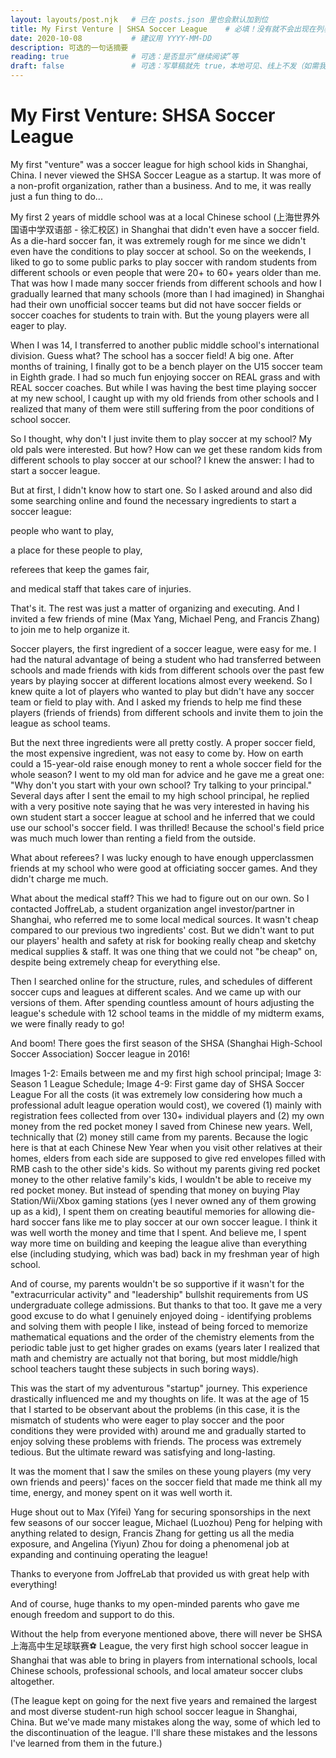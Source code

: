 ```yaml
---
layout: layouts/post.njk   # 已在 posts.json 里也会默认加到位
title: My First Venture | SHSA Soccer League    # 必填！没有就不会出现在列表
date: 2020-10-08           # 建议用 YYYY-MM-DD
description: 可选的一句话摘要
reading: true              # 可选：是否显示“继续阅读”等
draft: false               # 可选：写草稿就先 true，本地可见、线上不发（如需我可帮你加草稿逻辑）
---
```


# My First Venture: SHSA Soccer League

My first "venture" was a soccer league for high school kids in Shanghai, China. I never viewed the SHSA Soccer League as a startup. It was more of a non-profit organization, rather than a business. And to me, it was really just a fun thing to do...

My first 2 years of middle school was at a local Chinese school (上海世界外国语中学双语部 - 徐汇校区) in Shanghai that didn't even have a soccer field. As a die-hard soccer fan, it was extremely rough for me since we didn't even have the conditions to play soccer at school. So on the weekends, I liked to go to some public parks to play soccer with random students from different schools or even people that were 20+ to 60+ years older than me. That was how I made many soccer friends from different schools and how I gradually learned that many schools (more than I had imagined) in Shanghai had their own unofficial soccer teams but did not have soccer fields or soccer coaches for students to train with. But the young players were all eager to play.

When I was 14, I transferred to another public middle school's international division. Guess what? The school has a soccer field! A big one. After months of training, I finally got to be a bench player on the U15 soccer team in Eighth grade. I had so much fun enjoying soccer on REAL grass and with REAL soccer coaches. But while I was having the best time playing soccer at my new school, I caught up with my old friends from other schools and I realized that many of them were still suffering from the poor conditions of school soccer.

So I thought, why don't I just invite them to play soccer at my school? My old pals were interested. But how? How can we get these random kids from different schools to play soccer at our school? I knew the answer: I had to start a soccer league.

But at first, I didn't know how to start one. So I asked around and also did some searching online and found the necessary ingredients to start a soccer league:

people who want to play,

a place for these people to play,

referees that keep the games fair,

and medical staff that takes care of injuries.

That's it. The rest was just a matter of organizing and executing. And I invited a few friends of mine (Max Yang, Michael Peng, and Francis Zhang) to join me to help organize it.

Soccer players, the first ingredient of a soccer league, were easy for me. I had the natural advantage of being a student who had transferred between schools and made friends with kids from different schools over the past few years by playing soccer at different locations almost every weekend. So I knew quite a lot of players who wanted to play but didn't have any soccer team or field to play with. And I asked my friends to help me find these players (friends of friends) from different schools and invite them to join the league as school teams.

But the next three ingredients were all pretty costly. A proper soccer field, the most expensive ingredient, was not easy to come by. How on earth could a 15-year-old raise enough money to rent a whole soccer field for the whole season? I went to my old man for advice and he gave me a great one: "Why don't you start with your own school? Try talking to your principal." Several days after I sent the email to my high school principal, he replied with a very positive note saying that he was very interested in having his own student start a soccer league at school and he inferred that we could use our school's soccer field. I was thrilled! Because the school's field price was much much lower than renting a field from the outside.

What about referees? I was lucky enough to have enough upperclassmen friends at my school who were good at officiating soccer games. And they didn't charge me much.

What about the medical staff? This we had to figure out on our own. So I contacted JoffreLab, a student organization angel investor/partner in Shanghai, who referred me to some local medical sources. It wasn't cheap compared to our previous two ingredients' cost. But we didn't want to put our players' health and safety at risk for booking really cheap and sketchy medical supplies & staff. It was one thing that we could not "be cheap" on, despite being extremely cheap for everything else.

Then I searched online for the structure, rules, and schedules of different soccer cups and leagues at different scales. And we came up with our versions of them. After spending countless amount of hours adjusting the league's schedule with 12 school teams in the middle of my midterm exams, we were finally ready to go!

And boom! There goes the first season of the SHSA (Shanghai High-School Soccer Association) Soccer league in 2016!










Images 1-2: Emails between me and my first high school principal; Image 3: Season 1 League Schedule; Image 4-9: First game day of SHSA Soccer League
For all the costs (it was extremely low considering how much a professional adult league operation would cost), we covered (1) mainly with registration fees collected from over 130+ individual players and (2) my own money from the red pocket money I saved from Chinese new years. Well, technically that (2) money still came from my parents. Because the logic here is that at each Chinese New Year when you visit other relatives at their homes, elders from each side are supposed to give red envelopes filled with RMB cash to the other side's kids. So without my parents giving red pocket money to the other relative family's kids, I wouldn't be able to receive my red pocket money. But instead of spending that money on buying Play Station/Wii/Xbox gaming stations (yes I never owned any of them growing up as a kid), I spent them on creating beautiful memories for allowing die-hard soccer fans like me to play soccer at our own soccer league. I think it was well worth the money and time that I spent. And believe me, I spent way more time on building and keeping the league alive than everything else (including studying, which was bad) back in my freshman year of high school.

And of course, my parents wouldn't be so supportive if it wasn't for the "extracurricular activity" and "leadership" bullshit requirements from US undergraduate college admissions. But thanks to that too. It gave me a very good excuse to do what I genuinely enjoyed doing - identifying problems and solving them with people I like, instead of being forced to memorize mathematical equations and the order of the chemistry elements from the periodic table just to get higher grades on exams (years later I realized that math and chemistry are actually not that boring, but most middle/high school teachers taught these subjects in such boring ways).

This was the start of my adventurous "startup" journey. This experience drastically influenced me and my thoughts on life. It was at the age of 15 that I started to be observant about the problems (in this case, it is the mismatch of students who were eager to play soccer and the poor conditions they were provided with) around me and gradually started to enjoy solving these problems with friends. The process was extremely tedious. But the ultimate reward was satisfying and long-lasting.

It was the moment that I saw the smiles on these young players (my very own friends and peers)' faces on the soccer field that made me think all my time, energy, and money spent on it was well worth it.

Huge shout out to Max (Yifei) Yang for securing sponsorships in the next few seasons of our soccer league, Michael (Luozhou) Peng for helping with anything related to design, Francis Zhang for getting us all the media exposure, and Angelina (Yiyun) Zhou for doing a phenomenal job at expanding and continuing operating the league!

Thanks to everyone from JoffreLab that provided us with great help with everything!

And of course, huge thanks to my open-minded parents who gave me enough freedom and support to do this.

Without the help from everyone mentioned above, there will never be SHSA 上海高中生足球联赛⚽ League️, the very first high school soccer league in Shanghai that was able to bring in players from international schools, local Chinese schools, professional schools, and local amateur soccer clubs altogether.

(The league kept on going for the next five years and remained the largest and most diverse student-run high school soccer league in Shanghai, China. But we've made many mistakes along the way, some of which led to the discontinuation of the league. I'll share these mistakes and the lessons I've learned from them in the future.)